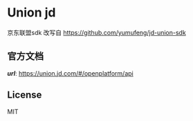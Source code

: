 Union jd
=======
京东联盟sdk
改写自 https://github.com/yumufeng/jd-union-sdk

## 官方文档
***url***: https://union.jd.com/#/openplatform/api  

## License

MIT